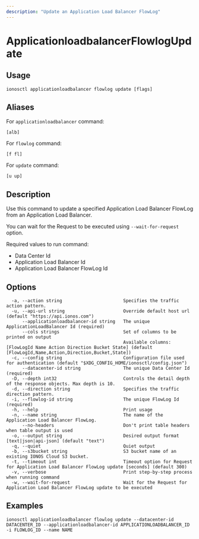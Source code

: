 ```yaml
---
description: "Update an Application Load Balancer FlowLog"
---
```


# ApplicationloadbalancerFlowlogUpdate

## Usage

```text
ionosctl applicationloadbalancer flowlog update [flags]
```

## Aliases

For `applicationloadbalancer` command:

```text
[alb]
```

For `flowlog` command:

```text
[f fl]
```

For `update` command:

```text
[u up]
```

## Description

Use this command to update a specified Application Load Balancer FlowLog from an Application Load Balancer.

You can wait for the Request to be executed using `--wait-for-request` option.

Required values to run command:

* Data Center Id
* Application Load Balancer Id
* Application Load Balancer FlowLog Id

## Options

```text
  -a, --action string                       Specifies the traffic action pattern.
  -u, --api-url string                      Override default host url (default "https://api.ionos.com")
      --applicationloadbalancer-id string   The unique ApplicationLoadBalancer Id (required)
      --cols strings                        Set of columns to be printed on output 
                                            Available columns: [FlowLogId Name Action Direction Bucket State] (default [FlowLogId,Name,Action,Direction,Bucket,State])
  -c, --config string                       Configuration file used for authentication (default "$XDG_CONFIG_HOME/ionosctl/config.json")
      --datacenter-id string                The unique Data Center Id (required)
  -D, --depth int32                         Controls the detail depth of the response objects. Max depth is 10.
  -d, --direction string                    Specifies the traffic direction pattern.
  -i, --flowlog-id string                   The unique FlowLog Id (required)
  -h, --help                                Print usage
  -n, --name string                         The name of the Application Load Balancer FlowLog.
      --no-headers                          Don't print table headers when table output is used
  -o, --output string                       Desired output format [text|json|api-json] (default "text")
  -q, --quiet                               Quiet output
  -b, --s3bucket string                     S3 bucket name of an existing IONOS Cloud S3 bucket.
  -t, --timeout int                         Timeout option for Request for Application Load Balancer FlowLog update [seconds] (default 300)
  -v, --verbose                             Print step-by-step process when running command
  -w, --wait-for-request                    Wait for the Request for Application Load Balancer FlowLog update to be executed
```

## Examples

```text
ionosctl applicationloadbalancer flowlog update --datacenter-id DATACENTER_ID --applicationloadbalancer-id APPLICATIONLOADBALANCER_ID -i FLOWLOG_ID --name NAME
```

